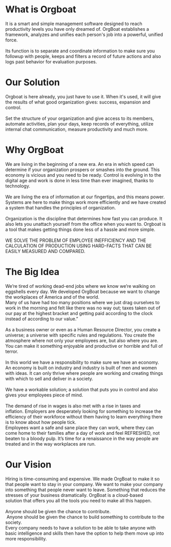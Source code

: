  <link href="http://www.orgboat.com/guide/css/normalize.css" rel="stylesheet" type="text/css">
  <link href="http://www.orgboat.com/guide/css/webflow.css" rel="stylesheet" type="text/css">
  <link href="http://www.orgboat.com/guide/css/orgboat-guide-english.webflow.css" rel="stylesheet" type="text/css">
  
 <h1 class="heading" id="WhatIsOrgBoat">What is Orgboat</h1>
            <div class="post-content">It is a&nbsp;<span><span class="subrayar2">smart and simple</span></span>&nbsp;management software designed to reach productivity levels you have only dreamed of. <span class="subrayar3">OrgBoat</span> establishes a framework, analyzes and unifies each person's job into a&nbsp;<span class="subrayar">powerful, unified force.<br><br></span>Its function is to separate and coordinate information to make sure you followup with people, keeps and filters a record of&nbsp;<span class="subrayar">future actions</span>&nbsp;and also logs past behavior for evaluation purposes.</div>
          </div>
          <div class="oursolution" id="ourSolution">
            <h1 class="heading" id="OurSolution">Our Solution</h1>
            <div class="post-content">Orgboat is here already, you just have to use it. When it's used, it will give the results of what good organization gives: success, expansion and control.
              <br>
              <br>Set the&nbsp;<span class="subrayar">structure of your organization</span>&nbsp;and give access to its members, automate activities,&nbsp;plan your days, keep records of everything, utilize internal chat communication, measure productivity and much more.</div>
          </div>
          <div class="whyorgboat" id="whyOrgBoat">
            <h1 class="heading" id="WhyOrgBoat">Why OrgBoat</h1>
            <div class="post-content">We are living in the beginning of a new era. An era in which speed can determine if your organization prospers or smashes into the ground. This economy is vicious and you need to be ready.<span class="subrayar">&nbsp;Control is evolving in to the digital age</span>&nbsp;and work is done in less time than ever imagined, thanks to technology.
              <br>
              <br>We are living the era of&nbsp;<span class="subrayar2">information at our fingertips</span>, and this means power. Systems are here to make things work more efficiently and we have created a system that handles the principles of organization.
              <br>
              <br>Organization is the discipline that determines how fast you can produce. It also lets you unattach yourself from the office when you want to. Orgboat is a tool that makes getting things done less of a hassle and more simple.
              <br><span class="subrayar3"><br xmlns="http://www.w3.org/1999/xhtml">WE SOLVE THE PROBLEM OF EMPLOYEE INEFFICIENCY AND THE CALCULATION OF PRODUCTION USING HARD-FACTS THAT CAN BE EASILY MEASURED AND COMPARED.</span>
            </div>
          </div>
          <div class="bigidea" id="bigIdea">
            <h1 class="heading" id="TheBigIdea">The Big Idea</h1>
            <div class="post-content">We’re tired of working dead-end jobs where we know we’re walking on eggshells every day. We developed&nbsp;<span class="subrayar2">OrgBoat&nbsp;</span>because <span class="subrayar2">we want to&nbsp;change the workplaces&nbsp;of America and of the world.</span>
              <br>Many of us have had too many positions where we just drag ourselves to work in the morning and felt like there was no way out;&nbsp;<span class="subrayar4">taxes taken out of our pay</span> at the highest bracket and getting paid according to the clock instead of according to our value.”
              <br>
              <br>As a&nbsp;<span class="subrayar">business owner</span>&nbsp;or even as a <span class="subrayar">Human Resource Director</span>, you create a universe; a universe with specific rules and regulations. You create the atmosphere where not only your employees are, but also where you are. You can make it something enjoyable and productive or horrible and full of terror.
              <br>
              <br>In this world we have a responsibility to make sure we have an economy.
              <br>An economy is built on industry and<span class="subrayar">&nbsp;industry is built of men and women with ideas.</span>&nbsp;It can only thrive where people are working and creating things with which to sell and deliver in a society.
              <br>
              <br><span class="subrayar2">We have a workable solution;</span>&nbsp;a solution that puts you in control and also gives your employees piece of mind.
              <br>
              <br>The demand of rise in wages is also met with&nbsp;<span class="subrayar4">a rise in taxes and inflation</span>.&nbsp;Employers are desperately looking for something to increase the efficiency of their workforce without them having to learn everything there is to know about how people tick.
              <br>Employees want a safe and sane place they can work, where they can come home to their families after a day of work and feel REFRESHED, not beaten to a bloody pulp. It’s time for a renaissance in the way people are treated and in the way workplaces are run.</div>
          </div>
          <div class="ourvision" id="ourVision">
            <h1 class="heading" id="OurVision">Our Vision</h1>
            <div class="post-content">Hiring is time-consuming and expensive. We made OrgBoat to make it so that people want to stay in your company. We want to make your company into something that people never want to leave. Something that reduces the stresses of your business dramatically. OrgBoat is a&nbsp;cloud-based solution&nbsp;that offers you all the tools you need to make all this happen.
              <br>
              <br>Anyone should be given the chance to contribute.
              <br>&nbsp;<span class="subrayar">Anyone should be given the chance to build something to contribute to the society.&nbsp;</span>
              <br>Every company needs to have&nbsp;a <span class="subrayar3">solution&nbsp;</span>to be able to take anyone with basic intelligence and skills then have the option to help them move up into more responsibility.</div>
          </div>
        </div>
